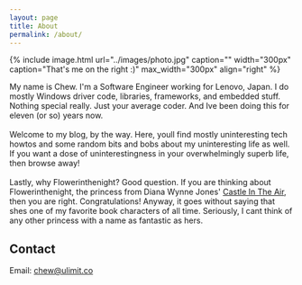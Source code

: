 ```yaml
---
layout: page
title: About
permalink: /about/
---
```


{% include image.html url="../images/photo.jpg" caption="" width="300px" caption="That's me on the right :)" max_width="300px" align="right" %}

My name is Chew. I'm a Software Engineer working for Lenovo, Japan. I do mostly Windows driver code, libraries, frameworks, and embedded stuff. Nothing special really. Just your average coder. And Ive been doing this for eleven (or so) years now.<br/><br/>
Welcome to my blog, by the way. Here, youll find mostly uninteresting tech howtos and some random bits and bobs about my uninteresting life as well. If you want a dose of uninterestingness in your overwhelmingly superb life, then browse away!<br/><br/>
Lastly, why Flowerinthenight? Good question. If you are thinking about Flowerinthenight, the princess from Diana Wynne Jones' [Castle In The Air](https://en.wikipedia.org/wiki/Castle_in_the_Air_(novel)), then you are right. Congratulations! Anyway, it goes without saying that shes one of my favorite book characters of all time. Seriously, I cant think of any other princess with a name as fantastic as hers.

## Contact

Email: [chew@ulimit.co]


[Yavin]: https://en.wikipedia.org/wiki/Yavin
[chew@ulimit.co]: mailto:chew@ulimit.co
